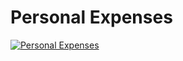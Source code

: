 # Personal Expenses

[![Personal Expenses](http://img.youtube.com/vi/J0LXFr89MpU/0.jpg)](http://www.youtube.com/watch?v=J0LXFr89MpU)
